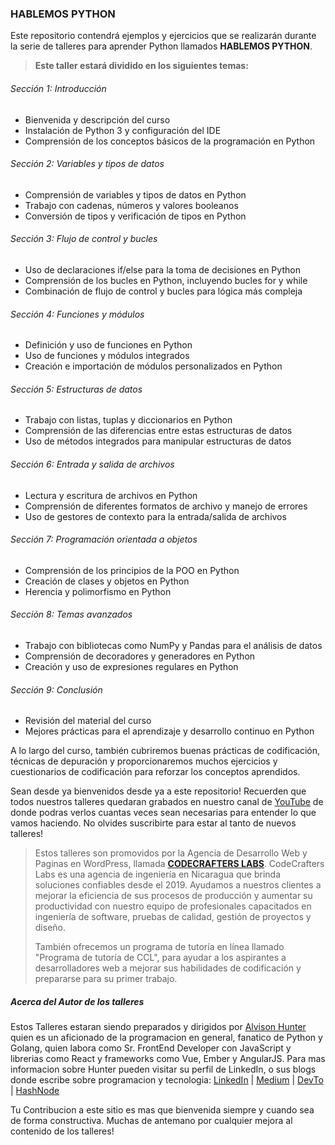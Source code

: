 ### HABLEMOS PYTHON
Este repositorio contendrá ejemplos y ejercicios que se realizarán durante la serie de talleres para aprender Python llamados **HABLEMOS PYTHON**.
> **Este taller estará dividido en los siguientes temas:**
###### Sección 1: Introducción
- Bienvenida y descripción del curso
- Instalación de Python 3 y configuración del IDE
- Comprensión de los conceptos básicos de la programación en Python

###### Sección 2: Variables y tipos de datos
- Comprensión de variables y tipos de datos en Python
- Trabajo con cadenas, números y valores booleanos
- Conversión de tipos y verificación de tipos en Python

###### Sección 3: Flujo de control y bucles
- Uso de declaraciones if/else para la toma de decisiones en Python
- Comprensión de los bucles en Python, incluyendo bucles for y while
- Combinación de flujo de control y bucles para lógica más compleja

###### Sección 4: Funciones y módulos
- Definición y uso de funciones en Python
- Uso de funciones y módulos integrados
- Creación e importación de módulos personalizados en Python

###### Sección 5: Estructuras de datos
- Trabajo con listas, tuplas y diccionarios en Python
- Comprensión de las diferencias entre estas estructuras de datos
- Uso de métodos integrados para manipular estructuras de datos

###### Sección 6: Entrada y salida de archivos
- Lectura y escritura de archivos en Python
- Comprensión de diferentes formatos de archivo y manejo de errores
- Uso de gestores de contexto para la entrada/salida de archivos

###### Sección 7: Programación orientada a objetos
- Comprensión de los principios de la POO en Python
- Creación de clases y objetos en Python
- Herencia y polimorfismo en Python

###### Sección 8: Temas avanzados
- Trabajo con bibliotecas como NumPy y Pandas para el análisis de datos
- Comprensión de decoradores y generadores en Python
- Creación y uso de expresiones regulares en Python

###### Sección 9: Conclusión
- Revisión del material del curso
- Mejores prácticas para el aprendizaje y desarrollo continuo en Python

A lo largo del curso, también cubriremos buenas prácticas de codificación, técnicas de depuración y proporcionaremos muchos ejercicios y cuestionarios de codificación para reforzar los conceptos aprendidos.

Sean desde ya bienvenidos desde ya a este repositorio! Recuerden que todos nuestros talleres quedaran grabados en nuestro canal de [YouTube](https://www.youtube.com/@CodeCraftersLabs) de donde podras verlos cuantas veces sean necesarias para entender lo que vamos haciendo. No olvides suscribirte para estar al tanto de nuevos talleres!

> Estos talleres son promovidos por la Agencia de Desarrollo Web y Paginas en WordPress, llamada [**CODECRAFTERS LABS**](https://codecrafterslabs.com/). CodeCrafters Labs es una agencia de ingeniería en Nicaragua que brinda soluciones confiables desde el 2019. Ayudamos a nuestros clientes a mejorar la eficiencia de sus procesos de producción y aumentar su productividad con nuestro equipo de profesionales capacitados en ingeniería de software, pruebas de calidad, gestión de proyectos y diseño.
> 
>También ofrecemos un programa de tutoría en línea llamado "Programa de tutoría de CCL", para ayudar a los aspirantes a desarrolladores web a mejorar sus habilidades de codificación y prepararse para su primer trabajo.

##### Acerca del Autor de los talleres
Estos Talleres estaran siendo preparados y dirigidos por [Alvison Hunter](https://alvisonhunter.com/) quien es un aficionado de la programacion en general, fanatico de Python y Golang, quien labora como Sr. FrontEnd Developer con JavaScript y librerias como React y frameworks como Vue, Ember y AngularJS. Para mas informacion sobre Hunter pueden visitar su perfil de LinkedIn, o sus blogs donde escribe sobre programacion y tecnologia:
[LinkedIn](https://www.linkedin.com/in/alvisonhunter/) | [Medium](https://alvisonhunter.medium.com/) | [DevTo](https://dev.to/alvisonhunter) | [HashNode](https://hashnode.com/@alvisonhunter)

Tu Contribucion a este sitio es mas que bienvenida siempre y cuando sea de forma constructiva. Muchas de antemano por cualquier mejora al contenido de los talleres!